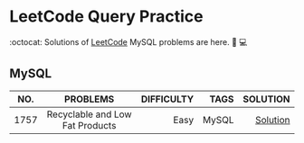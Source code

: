 # LeetCode Query Practice
:octocat: Solutions of <a href="https://leetcode.com/problemset/database/?page=1">LeetCode</a> MySQL problems are here.
:rocket: :computer:

MySQL
----------------

| NO.     | PROBLEMS         | DIFFICULTY  | TAGS  | SOLUTION |
| ------------- |:----------------:| -----------:|------:| -------: |
| 1757 | Recyclable and Low Fat Products |  Easy | MySQL | <a href="https://github.com/Nowshin1077/Leetcode-Solutions/blob/main/Database/1757.%20Recyclable%20and%20Low%20Fat%20Products.sql">Solution</a>|

<!-- | 78         | Subsets | Easy        | Array | <a href="https://github.com/pr0mila/LeetCodePractice/blob/master/78.%20Subsets.py">Solution</a>|
| 169           | Majority Element | Easy        | Array | <a href="https://github.com/pr0mila/LeetCodePractice/blob/master/169.%20Majority%20Element_2.py">Solution</a>|
| 283           |    Move Zeroes   | Easy        | Array | <a href="https://github.com/pr0mila/LeetCodePractice/blob/master/283.%20Move%20Zeroes.py">Solution</a>|
| 118           |    Pascal's Triangle   | Easy        | Array |<a href="https://github.com/pr0mila/LeetCodePractice/blob/master/283.%20Move%20Zeroes.py">Solution</a>|
| 119           |   Pascal's Triangle II | Easy        | Array |<a href="https://github.com/pr0mila/LeetCodePractice/blob/master/119.%20Pascal's%20Triangle%20II.py">Solution</a>|

-->
